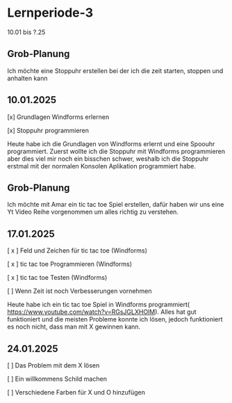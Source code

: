 # Lernperiode-3

10.01 bis ?.25

## Grob-Planung
Ich möchte eine Stoppuhr erstellen bei der ich die zeit starten, stoppen und anhalten kann

## 10.01.2025

[x] Grundlagen Windforms erlernen

[x] Stoppuhr programmieren

Heute habe ich die Grundlagen von Windforms erlernt und eine Spoouhr programmiert. Zuerst wollte ich die Stoppuhr mit Windforms programmieren aber dies viel mir noch ein bisschen schwer, weshalb ich die Stoppuhr erstmal mit der normalen Konsolen Aplikation programmiert habe.



## Grob-Planung
Ich möchte mit Amar ein tic tac toe Spiel erstellen, dafür haben wir uns eine Yt Video Reihe vorgenommen um alles richtig zu verstehen.

## 17.01.2025

[ x ] Feld und Zeichen für tic tac toe (Windforms)

[ x ] tic tac toe Programmieren  (Windforms)

[ x ] tic tac toe Testen (Windforms)

[  ] Wenn Zeit ist noch Verbesserungen vornehmen

Heute habe ich ein tic tac toe Spiel in Windforms programmiert( https://www.youtube.com/watch?v=RGsJGLXHOlM). Alles hat gut funktioniert und die meisten Probleme konnte ich lösen, jedoch funktioniert es noch nicht, dass man mit X gewinnen kann. 

## 24.01.2025
[  ] Das Problem mit dem X lösen

[  ] Ein willkommens Schild machen

[  ] Verschiedene Farben für X und O hinzufügen

